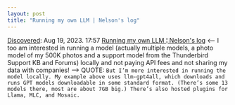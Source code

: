 ```yaml
---
layout: post
title: "Running my own LLM | Nelson's log"
---
```

[Discovered](http://rolandtanglao.com/2020/07/29/p1-blogthis-checkvist-list-links-to-blog/): Aug 19, 2023. 17:57 [Running my own LLM ¦ Nelson's log](https://nelsonslog.wordpress.com/2023/08/16/running-my-own-llm/) <-- I too am interested in running a model (actually multiple models, a photo model of my 500K photos and a support model from the Thunderbird Support KB and Forums) locally and not paying API fees and not sharing my data with companies! --> QUOTE: `But I’m more interested in running the model locally. My example above uses llm-gpt4all, which downloads and runs GPT models downloadable in some standard format. (There’s some 13 models there, most are about 7GB big.) There’s also hosted plugins for Llama, MLC, and Mosaic.`
